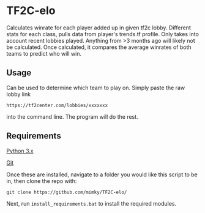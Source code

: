# TF2C-elo
Calculates winrate for each player added up in given tf2c lobby. 
Different stats for each class, pulls data from player's trends.tf profile.
Only takes into account recent lobbies played. Anything from >3 months ago will likely not be calculated.
Once calculated, it compares the average winrates of both teams to predict who will win.
## Usage
Can be used to determine which team to play on. Simply paste the raw lobby link

`https://tf2center.com/lobbies/xxxxxxx`

into the command line. The program will do the rest.

## Requirements
[Python 3.x](https://www.python.org/downloads/)

[Git](https://git-scm.com/downloads/)

Once these are installed, navigate to a folder you would like this script to be in, then clone the repo with:
```
git clone https://github.com/mimky/TF2C-elo/
```
Next, run `install_requirements.bat` to install the required modules.
